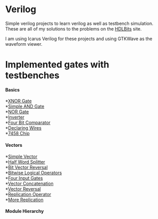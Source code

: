 # Verilog

Simple verilog projects to learn verilog as well as testbench simulation.
These are all of my solutions to the problems on the [HDLBits](https://hdlbits.01xz.net/) site.

I am using Icarus Verilog for these projects and using GTKWave as the waveform viewer. 

# Implemented gates with testbenches 

#### Basics
*[XNOR Gate](https://github.com/berrios96sean/Verilog/tree/main/Basics/xnor-gate)<br/>
*[Simple AND Gate](https://github.com/berrios96sean/Verilog/tree/main/Basics/simple-and-gate)<br/>
*[NOR Gate](https://github.com/berrios96sean/Verilog/tree/main/Basics/nor-gate)<br/>
*[Inverter](https://github.com/berrios96sean/Verilog/tree/main/Basics/inverter)<br/>
*[Four Bit Comparator](https://github.com/berrios96sean/Verilog/tree/main/Basics/four-bit-comparator)<br/>
*[Declaring Wires](https://github.com/berrios96sean/Verilog/tree/main/Basics/declaring-wires)<br/>
*[7458 Chip](https://github.com/berrios96sean/Verilog/tree/main/Basics/7458-Chip)<br/>


#### Vectors
*[Simple Vector](https://github.com/berrios96sean/Verilog/tree/main/Vectors/simple-vector)<br/>
*[Half Word Splitter](https://github.com/berrios96sean/Verilog/tree/main/Vectors/half_word_splitter)<br/>
*[Bit Vector Reversal](https://github.com/berrios96sean/Verilog/tree/main/Vectors/bit-vector-reversal)<br/>
*[Bitwise Logical Operators](https://github.com/berrios96sean/Verilog/tree/main/Vectors/bitwise-logical-operators)<br/>
*[Four Input Gates](https://github.com/berrios96sean/Verilog/tree/main/Vectors/four-input-gates)<br/>
*[Vector Concatenation](https://github.com/berrios96sean/Verilog/tree/main/Vectors/vector-concatenation)<br/>
*[Vector Reversal](https://github.com/berrios96sean/Verilog/tree/main/Vectors/vector-reversal)<br/>
*[Replication Operator](https://github.com/berrios96sean/Verilog/tree/main/Vectors/replication-operator)<br/>
*[More Replication](https://github.com/berrios96sean/Verilog/tree/main/Vectors/more-replication)<br/>

#### Module Hierarchy 

